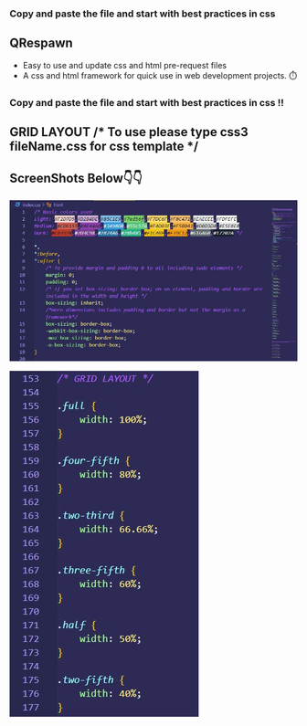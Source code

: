 ### Copy and paste the file and start with best practices in css

## QRespawn
- Easy to use and update css and html pre-request files 
- A css and html framework for quick use in web development projects. ⏱️
### Copy and paste the file and start with best practices in css !!

## GRID LAYOUT /* To use please type css3 fileName.css for css template */

## ScreenShots Below👇👇

![screenshot](https://github.com/deathook007/QRespawn/blob/master/Images/Layout.JPG)

![screenshot](https://github.com/deathook007/QRespawn/blob/master/Images/Grid-1.JPG)
